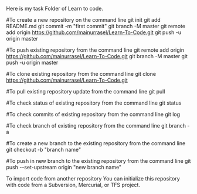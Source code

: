 Here is my task Folder of Learn to code.

#To create a new repository on the command line
git init
git add README.md
git commit -m "first commit"
git branch -M master
git remote add origin https://github.com/mainurrasel/Learn-To-Code.git
git push -u origin master
                
#To push existing repository from the command line
git remote add origin https://github.com/mainurrasel/Learn-To-Code.git
git branch -M master
git push -u origin master

#To clone existing repository from the command line
git clone https://github.com/mainurrasel/Learn-To-Code.git

#To pull existing repository update from the command line
git pull

#To check status of existing repository from the command line
git status

#To check commits of existing repository from the command line
git log

#To check branch of existing repository from the command line
git branch -a

#To create a new branch to the existing repository from the command line
git checkout -b "branch name"

#To push in new branch to the existing repository from the command line
git push --set-upstream origin "new branch name"


To import code from another repository
You can initialize this repository with code from a Subversion, Mercurial, or TFS project.
